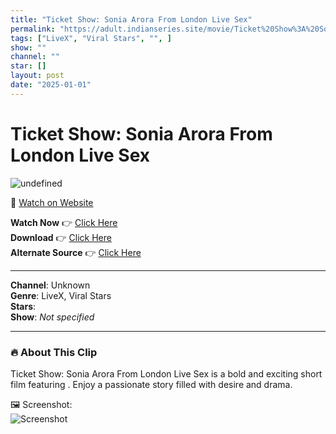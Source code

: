```yaml
---
title: "Ticket Show: Sonia Arora From London Live Sex"
permalink: "https://adult.indianseries.site/movie/Ticket%20Show%3A%20Sonia%20Arora%20From%20London%20Live%20Sex"
tags: ["LiveX", "Viral Stars", "", ]
show: ""
channel: ""
star: []
layout: post
date: "2025-01-01"
---
```


# Ticket Show: Sonia Arora From London Live Sex

![undefined](https://desisins.com/wp-content/uploads/2024/08/Sonia-arora-Live-Sex-DesiSins.com_.jpg)

🔗 [Watch on Website](https://adult.indianseries.site/movie/Ticket%20Show%3A%20Sonia%20Arora%20From%20London%20Live%20Sex)

**Watch Now** 👉 [Click Here](https://adult.indianseries.site/movie/Ticket%20Show%3A%20Sonia%20Arora%20From%20London%20Live%20Sex)  
**Download** 👉 [Click Here](https://adult.indianseries.site/movie/Ticket%20Show%3A%20Sonia%20Arora%20From%20London%20Live%20Sex)  
**Alternate Source** 👉 [Click Here](https://adult.indianseries.site/movie/Ticket%20Show%3A%20Sonia%20Arora%20From%20London%20Live%20Sex)

---

**Channel**: Unknown  
**Genre**: LiveX, Viral Stars  
**Stars**:   
**Show**: *Not specified*

---

### 🔥 About This Clip

Ticket Show: Sonia Arora From London Live Sex is a bold and exciting short film featuring . Enjoy a passionate story filled with desire and drama.
 
🖼️ Screenshot:  
![Screenshot](https://desisins.com/wp-content/uploads/2024/08/Sonia-arora-Live-Sex-DesiSins.com_.jpg)
